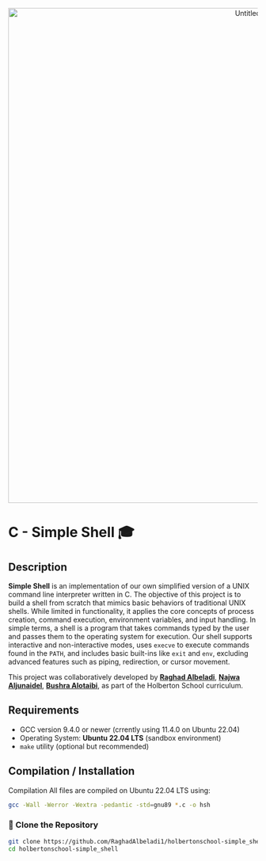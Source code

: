 <p align="center">
  <img src="https://github.com/user-attachments/assets/2527c745-4eda-4584-93ef-cf7e7863ea3f" 
       alt="Untitled design" width="1000"/>
</p>

# C - Simple Shell 🎓
## Description
**Simple Shell** is an implementation of our own simplified version of a UNIX command line interpreter written in C. The objective of this project is to build a shell from scratch that mimics basic behaviors of traditional UNIX shells. While limited in functionality, it applies the core concepts of process creation, command execution, environment variables, and input handling. In simple terms, a shell is a program that takes commands typed by the user and passes them to the operating system for execution. Our shell supports interactive and non-interactive modes, uses `execve` to execute commands found in the `PATH`, and includes basic built-ins like `exit` and `env`, excluding advanced features such as piping, redirection, or cursor movement.

This project was collaboratively developed by [**Raghad Albeladi**](https://github.com/RaghadAlbeladi1), [**Najwa Aljunaidel**](https://github.com/NajwaAljunaidel), [**Bushra Alotaibi**](https://github.com/Bushra2252), as part of the Holberton School curriculum.


## Requirements
- GCC version 9.4.0 or newer (crrently using 11.4.0 on Ubuntu 22.04) 
- Operating System: **Ubuntu 22.04 LTS** (sandbox environment) 
- `make` utility (optional but recommended)
## Compilation / Installation
Compilation
All files are compiled on Ubuntu 22.04 LTS using:
```bash
gcc -Wall -Werror -Wextra -pedantic -std=gnu89 *.c -o hsh
```
### 🔽 Clone the Repository
```bash
git clone https://github.com/RaghadAlbeladi1/holbertonschool-simple_shell.git
cd holbertonschool-simple_shell
```




